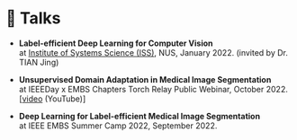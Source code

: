 # 💬 Talks
- **Label-efficient Deep Learning for Computer Vision**\
at [Institute of Systems Science (ISS)](https://www.iss.nus.edu.sg/), NUS, January 2022. (invited by Dr. TIAN Jing)

- **Unsupervised Domain Adaptation in Medical Image Segmentation**\
at IEEEDay x EMBS Chapters Torch Relay Public Webinar, October 2022. [[video](https://www.youtube.com/watch?v=pLwDivUiIhE&t=4285s) (YouTube)]

- **Deep Learning for Label-efficient Medical Image Segmentation**\
at IEEE EMBS Summer Camp 2022, September 2022.
